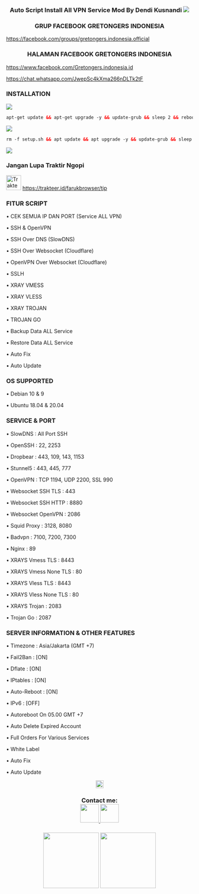 <h3 align="center">
Auto Script Install All VPN Service
Mod By Dendi Kusnandi
<img src="https://img.shields.io/badge/Version-1.0.0-blue.svg"></h3>

<h3 align="center">
GRUP FACEBOOK GRETONGERS INDONESIA</h3>

https://facebook.com/groups/gretongers.indonesia.official

<h3 align="center">
HALAMAN FACEBOOK GRETONGERS INDONESIA</h3>

https://www.facebook.com/Gretongers.indonesia.id


https://chat.whatsapp.com/JwepSc4kXma266nDLTk2tF

### INSTALLATION
<img src="https://img.shields.io/badge/Update%20_&_%20Upgrade-green">

```html
apt-get update && apt-get upgrade -y && update-grub && sleep 2 && reboot
```


<img src="https://img.shields.io/badge/Install_Semua_Layanan_VPN%20-green">

```html
rm -f setup.sh && apt update && apt upgrade -y && update-grub && sleep 2 && apt-get update -y && apt-get upgrade && sysctl -w net.ipv6.conf.all.disable_ipv6=1 && sysctl -w net.ipv6.conf.default.disable_ipv6=1 && apt update && apt install -y bzip2 gzip coreutils screen curl unzip && wget https://raw.githubusercontent.com/farukbrowser/24clan/main/setup.sh && chmod +x setup.sh && sed -i -e 's/\r$//' setup.sh && screen -S setup ./setup.sh
```


<img src="https://img.shields.io/badge/DONE%20_/_%20SELESAI-green">



### Jangan Lupa Traktir Ngopi

<a href="https://trakteer.id/farukbrowser/tip" target="_blank"><img id="wse-buttons-preview" src="https://cdn.trakteer.id/images/embed/trbtn-red-6.png" height="40" style="border: 0px; height: 40px;" alt="Trakteer Saya"></a>
https://trakteer.id/farukbrowser/tip


### FITUR SCRIPT

• CEK SEMUA IP DAN PORT (Service ALL VPN)

• SSH & OpenVPN

• SSH Over DNS (SlowDNS)

• SSH Over Websocket (Cloudflare)

• OpenVPN Over Websocket (Cloudflare)

• SSLH

• XRAY VMESS

• XRAY VLESS

• XRAY TROJAN

• TROJAN GO

• Backup Data ALL Service

• Restore Data ALL Service

• Auto Fix

• Auto Update


### OS SUPPORTED

• Debian 10 & 9

• Ubuntu 18.04 & 20.04


### SERVICE & PORT

• SlowDNS                   : All Port SSH

• OpenSSH                   : 22, 2253

• Dropbear                  : 443, 109, 143, 1153

• Stunnel5                  : 443, 445, 777

• OpenVPN                   : TCP 1194, UDP 2200, SSL 990

• Websocket SSH TLS         : 443

• Websocket SSH HTTP        : 8880

• Websocket OpenVPN         : 2086

• Squid Proxy               : 3128, 8080

• Badvpn                    : 7100, 7200, 7300

• Nginx                     : 89

• XRAYS Vmess TLS           : 8443

• XRAYS Vmess None TLS      : 80

• XRAYS Vless TLS           : 8443

• XRAYS Vless None TLS      : 80

• XRAYS Trojan              : 2083

• Trojan Go                 : 2087


### SERVER INFORMATION & OTHER FEATURES

• Timezone                : Asia/Jakarta (GMT +7)

• Fail2Ban                : [ON]

• Dflate                  : [ON]

• IPtables                : [ON]

• Auto-Reboot             : [ON]

• IPv6                    : [OFF]

• Autoreboot On 05.00 GMT +7

• Auto Delete Expired Account

• Full Orders For Various Services

• White Label

• Auto Fix

• Auto Update

<p align="center">
<img height=21 src="https://komarev.com/ghpvc/?username=farukbrowser">
</p>
<div height='45' align="center">
<h3>Contact me: <br>
<a href="https://github.com/farukbrowser"> <img src="https://cdn.jsdelivr.net/npm/simple-icons@3.0.1/icons/github.svg" height='50'> </a>
<a href="https://facebook.com/dendi.kusnandi.official"> <img src="https://cdn.jsdelivr.net/npm/simple-icons@3.0.1/icons/facebook.svg" height='50'> </a>
</h3>
</div>
<h3 align="center">
<img height=150 src="https://github-readme-stats.vercel.app/api/top-langs/?username=farukbrowser&layout=compact&theme=dark">
<img height=150 src="https://github-readme-stats.vercel.app/api?username=farukbrowser&count_private=true&show_icons=true&theme=dark">
<h3 align="center">
